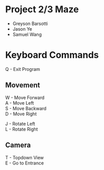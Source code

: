 # Project 2/3 Maze

- Greyson Barsotti
- Jason Ye
- Samuel Wang

# Keyboard Commands
Q - Exit Program

## Movement
W - Move Forward\
A - Move Left\
S - Move Backward\
D - Move Right

J - Rotate Left\
L - Rotate Right

## Camera
T - Topdown View\
E - Go to Entrance